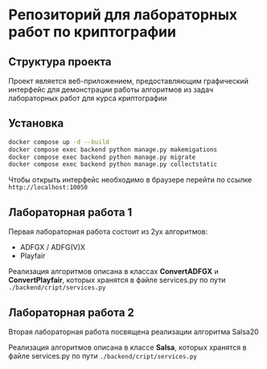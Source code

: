 # Репозиторий для лабораторных работ по криптографии

## Структура проекта

Проект является веб-приложением, предоставляющим графический интерфейс для демонстрации работы алгоритмов из задач лабораторных работ для курса криптографии

## Установка

```sh
docker compose up -d --build
docker compose exec backend python manage.py makemigations
docker compose exec backend python manage.py migrate
docker compose exec backend python manage.py collectstatic
```

Чтобы открыть интерфейс необходимо в браузере перейти по ссылке ```http://localhost:10050```

## Лабораторная работа 1

Первая лабораторная работа состоит из 2ух алгоритмов:

- ADFGX / ADFG(V)X
- Playfair

Реализация алгоритмов описана в классах **ConvertADFGX** и **ConvertPlayfair**, которых хранятся в файле services.py по пути ```./backend/cript/services.py```

## Лабораторная работа 2

Вторая лабораторная работа посвящена реализации алгоритма Salsa20

Реализация алгоритмов описана в классe **Salsa**, которых хранятся в файле services.py по пути ```./backend/cript/services.py```